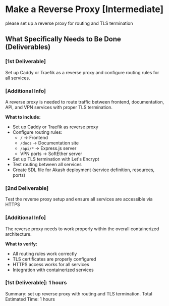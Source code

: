 # Make a Reverse Proxy [Intermediate]
please set up a reverse proxy for routing and TLS termination

## What Specifically Needs to Be Done (Deliverables)
### [1st Deliverable]
Set up Caddy or Traefik as a reverse proxy and configure routing rules for all services.
### [Additional Info]
A reverse proxy is needed to route traffic between frontend, documentation, API, and VPN services with proper TLS termination.

**What to include:**
- Set up Caddy or Traefik as reverse proxy
- Configure routing rules:
  - `/` → Frontend
  - `/docs` → Documentation site
  - `/api/*` → Express.js server
  - VPN ports → SoftEther server
- Set up TLS termination with Let's Encrypt
- Test routing between all services
- Create SDL file for Akash deployment (service definition, resources, ports)

### [2nd Deliverable]
Test the reverse proxy setup and ensure all services are accessible via HTTPS
### [Additional Info]
The reverse proxy needs to work properly within the overall containerized architecture.

**What to verify:**
- All routing rules work correctly
- TLS certificates are properly configured
- HTTPS access works for all services
- Integration with containerized services

### [1st Deliverable]: 1 hours
Summary: set up reverse proxy with routing and TLS termination.
Total Estimated Time: 1 hours

